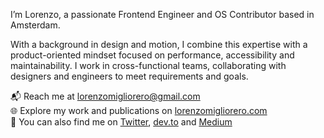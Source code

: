 I’m Lorenzo, a passionate Frontend Engineer and OS Contributor based in Amsterdam.

With a background in design and motion, I combine this expertise with a product-oriented mindset focused on performance, accessibility and maintainability.
I work in cross-functional teams, collaborating with designers and engineers to meet requirements and goals.

📬 Reach me at lorenzomigliorero@gmail.com  
🌐 Explore my work and publications on [lorenzomigliorero.com](https://lorenzomigliorero.com)  
📝 You can also find me on [Twitter](https://twitter.com/lmigliorero), [dev.to](https://dev.to/lorenzomigliorero) and [Medium](https://lorenzomigliorero.medium.com/)
